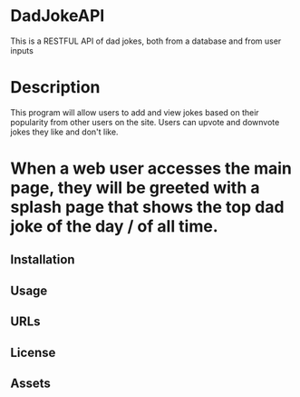 # DadJokeAPI
This is a RESTFUL API of dad jokes, both from a database and from user inputs

# Description
This program will allow users to add and view jokes based on their popularity from other users on the site. Users can upvote and downvote jokes they like and don't like.


When a web user accesses the main page, they will be greeted with a splash page that shows the top dad joke of the day / of all time.
=======

## Installation


## Usage

## URLs


## License

## Assets

